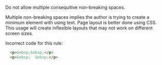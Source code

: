 Do not allow multiple consequitive non-breaking spaces.

Multiple non-breaking spaces implies the author is trying to create a minimum element
with using text.  Page layout is better done using CSS.  This usage will create inflexible layouts
that may not work on different screen sizes.

Incorrect code for this rule:
```html
  <p>&nbsp;&nbsp;</p>
  <p>&nbsp;  &nbsp;</p>
```
